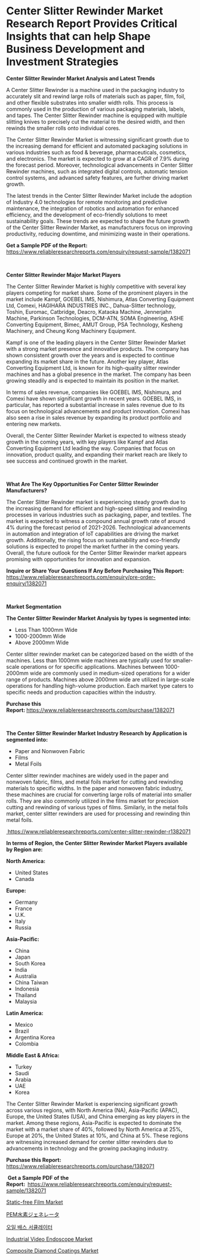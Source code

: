 <p><h1>Center Slitter Rewinder Market Research Report Provides Critical Insights that can help Shape Business Development and Investment Strategies</h1></p><p><strong>Center Slitter Rewinder Market Analysis and Latest Trends</strong></p>
<p><p>A Center Slitter Rewinder is a machine used in the packaging industry to accurately slit and rewind large rolls of materials such as paper, film, foil, and other flexible substrates into smaller width rolls. This process is commonly used in the production of various packaging materials, labels, and tapes. The Center Slitter Rewinder machine is equipped with multiple slitting knives to precisely cut the material to the desired width, and then rewinds the smaller rolls onto individual cores.</p><p>The Center Slitter Rewinder Market is witnessing significant growth due to the increasing demand for efficient and automated packaging solutions in various industries such as food & beverage, pharmaceuticals, cosmetics, and electronics. The market is expected to grow at a CAGR of 7.9% during the forecast period. Moreover, technological advancements in Center Slitter Rewinder machines, such as integrated digital controls, automatic tension control systems, and advanced safety features, are further driving market growth.</p><p>The latest trends in the Center Slitter Rewinder Market include the adoption of Industry 4.0 technologies for remote monitoring and predictive maintenance, the integration of robotics and automation for enhanced efficiency, and the development of eco-friendly solutions to meet sustainability goals. These trends are expected to shape the future growth of the Center Slitter Rewinder Market, as manufacturers focus on improving productivity, reducing downtime, and minimizing waste in their operations.</p></p>
<p><strong>Get a Sample PDF of the Report:&nbsp;</strong> <a href="https://www.reliableresearchreports.com/enquiry/request-sample/1382071">https://www.reliableresearchreports.com/enquiry/request-sample/1382071</a></p>
<p>&nbsp;</p>
<p><strong>Center Slitter Rewinder Major Market Players</strong></p>
<p><p>The Center Slitter Rewinder Market is highly competitive with several key players competing for market share. Some of the prominent players in the market include Kampf, GOEBEL IMS, Nishimura, Atlas Converting Equipment Ltd, Comexi, HAGIHARA INDUSTRIES INC., Dahua-Slitter technology, Toshin, Euromac, Catbridge, Deacro, Kataoka Machine, Jennerjahn Machine, Parkinson Technologies, DCM-ATN, SOMA Engineering, ASHE Converting Equipment, Bimec, AMUT Group, PSA Technology, Kesheng Machinery, and Cheung Kong Machinery Equipment.</p><p>Kampf is one of the leading players in the Center Slitter Rewinder Market with a strong market presence and innovative products. The company has shown consistent growth over the years and is expected to continue expanding its market share in the future. Another key player, Atlas Converting Equipment Ltd, is known for its high-quality slitter rewinder machines and has a global presence in the market. The company has been growing steadily and is expected to maintain its position in the market.</p><p>In terms of sales revenue, companies like GOEBEL IMS, Nishimura, and Comexi have shown significant growth in recent years. GOEBEL IMS, in particular, has reported a substantial increase in sales revenue due to its focus on technological advancements and product innovation. Comexi has also seen a rise in sales revenue by expanding its product portfolio and entering new markets.</p><p>Overall, the Center Slitter Rewinder Market is expected to witness steady growth in the coming years, with key players like Kampf and Atlas Converting Equipment Ltd leading the way. Companies that focus on innovation, product quality, and expanding their market reach are likely to see success and continued growth in the market.</p></p>
<p>&nbsp;</p>
<p><strong>What Are The Key Opportunities For Center Slitter Rewinder Manufacturers?</strong></p>
<p><p>The Center Slitter Rewinder market is experiencing steady growth due to the increasing demand for efficient and high-speed slitting and rewinding processes in various industries such as packaging, paper, and textiles. The market is expected to witness a compound annual growth rate of around 4% during the forecast period of 2021-2026. Technological advancements in automation and integration of IoT capabilities are driving the market growth. Additionally, the rising focus on sustainability and eco-friendly solutions is expected to propel the market further in the coming years. Overall, the future outlook for the Center Slitter Rewinder market appears promising with opportunities for innovation and expansion.</p></p>
<p><strong>Inquire or Share Your Questions If Any Before Purchasing This Report:</strong> <a href="https://www.reliableresearchreports.com/enquiry/pre-order-enquiry/1382071">https://www.reliableresearchreports.com/enquiry/pre-order-enquiry/1382071</a></p>
<p>&nbsp;</p>
<p><strong>Market Segmentation</strong></p>
<p><strong>The Center Slitter Rewinder Market Analysis by types is segmented into:</strong></p>
<p><ul><li>Less Than 1000mm Wide</li><li>1000-2000mm Wide</li><li>Above 2000mm Wide</li></ul></p>
<p><p>Center slitter rewinder market can be categorized based on the width of the machines. Less than 1000mm wide machines are typically used for smaller-scale operations or for specific applications. Machines between 1000-2000mm wide are commonly used in medium-sized operations for a wider range of products. Machines above 2000mm wide are utilized in large-scale operations for handling high-volume production. Each market type caters to specific needs and production capacities within the industry.</p></p>
<p><strong>Purchase this Report:&nbsp;</strong><a href="https://www.reliableresearchreports.com/purchase/1382071">https://www.reliableresearchreports.com/purchase/1382071</a></p>
<p>&nbsp;</p>
<p><strong>The Center Slitter Rewinder Market Industry Research by Application is segmented into:</strong></p>
<p><ul><li>Paper and Nonwoven Fabric</li><li>Films</li><li>Metal Foils</li></ul></p>
<p><p>Center slitter rewinder machines are widely used in the paper and nonwoven fabric, films, and metal foils market for cutting and rewinding materials to specific widths. In the paper and nonwoven fabric industry, these machines are crucial for converting large rolls of material into smaller rolls. They are also commonly utilized in the films market for precision cutting and rewinding of various types of films. Similarly, in the metal foils market, center slitter rewinders are used for processing and rewinding thin metal foils.</p></p>
<p><a href="https://www.reliableresearchreports.com/center-slitter-rewinder-r1382071">&nbsp;https://www.reliableresearchreports.com/center-slitter-rewinder-r1382071</a></p>
<p><strong>In terms of Region, the Center Slitter Rewinder Market Players available by Region are:</strong></p>
<p>
    <p> <strong> North America: </strong>
        <ul>
            <li>United States</li>
            <li>Canada</li>
        </ul>
        </p> 
    <p> <strong> Europe: </strong>
        <ul>
            <li>Germany</li>
            <li>France</li>
            <li>U.K.</li>
            <li>Italy</li>
            <li>Russia</li>
        </ul>
        </p> 
    <p> <strong> Asia-Pacific: </strong>
        <ul>
            <li>China</li>
            <li>Japan</li>
            <li>South Korea</li>
            <li>India</li>
            <li>Australia</li>
            <li>China Taiwan</li>
            <li>Indonesia</li>
            <li>Thailand</li>
            <li>Malaysia</li>
        </ul>
        </p> 
    <p> <strong> Latin America: </strong>
        <ul>
            <li>Mexico</li>
            <li>Brazil</li>
            <li>Argentina Korea</li>
            <li>Colombia</li>
        </ul>
        </p> 
    <p> <strong> Middle East & Africa: </strong>
        <ul>
            <li>Turkey</li>
            <li>Saudi</li>
            <li>Arabia</li>
            <li>UAE</li>
            <li>Korea</li>
        </ul>
    </p>
    </p>
<p><p>The Center Slitter Rewinder Market is experiencing significant growth across various regions, with North America (NA), Asia-Pacific (APAC), Europe, the United States (USA), and China emerging as key players in the market. Among these regions, Asia-Pacific is expected to dominate the market with a market share of 40%, followed by North America at 25%, Europe at 20%, the United States at 10%, and China at 5%. These regions are witnessing increased demand for center slitter rewinders due to advancements in technology and the growing packaging industry.</p></p>
<p><strong>Purchase this Report: </strong><a href="https://www.reliableresearchreports.com/purchase/1382071">https://www.reliableresearchreports.com/purchase/1382071</a></p>
<p>&nbsp;<strong>Get a Sample PDF of the Report:&nbsp;&nbsp;</strong><a href="https://www.reliableresearchreports.com/enquiry/request-sample/1382071">https://www.reliableresearchreports.com/enquiry/request-sample/1382071</a></p>
<p><strong></strong></p>
<p><p><a href="https://www.linkedin.com/pulse/static-free-film-market-growth-trends-covid-19-impact-forecasts-t5cee?trackingId=dRcHTOQ4atqPWIOZQ4lbcA%3D%3D">Static-free Film Market</a></p><p><a href="https://medium.com/@bonniehoppe1/pem%E6%B0%B4%E7%B4%A0%E7%99%BA%E7%94%9F%E5%99%A8%E5%B8%82%E5%A0%B4%E3%81%AE%E5%88%86%E6%9E%90-%E3%82%B0%E3%83%AD%E3%83%BC%E3%83%90%E3%83%AB%E7%94%A3%E6%A5%AD%E8%A6%96%E7%82%B9%E3%81%A8%E4%BA%88%E6%B8%AC-2024%E5%B9%B4%E3%81%8B%E3%82%892031%E5%B9%B4-fb872acb86ae">PEM水素ジェネレータ</a></p><p><a href="https://github.com/laholand/Market-Research-Report-List-3/blob/main/828136525572.md">오일 배스 서큘레이터</a></p><p><a href="https://github.com/JameTravis/Market-Research-Report-List-4/blob/main/industrial-video-endoscope-market.md">Industrial Video Endoscope Market</a></p><p><a href="https://www.linkedin.com/pulse/composite-diamond-coatings-market-size-examines-its-scope-cclne?trackingId=ZpnGc%2Byc7DlaEYXvWwcmWA%3D%3D">Composite Diamond Coatings Market</a></p></p>